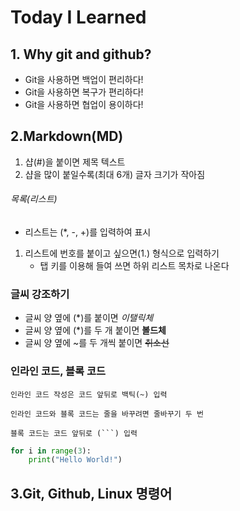 # Today I Learned

## 1. Why git and github?

- Git을 사용하면 백업이 편리하다!
- Git을 사용하면 복구가 편리하다!
- Git을 사용하면 협업이 용이하다!

## 2.Markdown(MD)

1. 샵(#)을 붙이면 제목 텍스트
2. 샵을 많이 붙일수록(최대 6개) 글자 크기가 작아짐

###### 목록(리스트)

- 리스트는 (*, -, +)를 입력하여 표시
1. 리스트에 번호를 붙이고 싶으면(1.) 형식으로 입력하기
    - 탭 키를 이용해 들여 쓰면 하위 리스트 목차로 나온다

### 글씨 강조하기

- 글씨 양 옆에 (*)를 붙이면 *이탤릭체*
- 글씨 양 옆에 (*)를 두 개 붙이면 **볼드체**
- 글씨 양 옆에 ~를 두 개씩 붙이면 ~~취소선~~

### 인라인 코드, 블록 코드

`인라인 코드 작성은 코드 앞뒤로 백틱(~) 입력`

`인라인 코드와 블록 코드는 줄을 바꾸려면 줄바꾸기 두 번`

`블록 코드는 코드 앞뒤로 (```) 입력`
```python
for i in range(3):
    print("Hello World!")
```

## 3.Git, Github, Linux 명령어